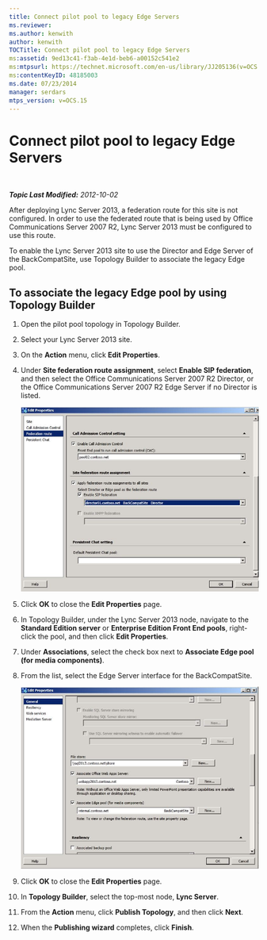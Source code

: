 ```yaml
---
title: Connect pilot pool to legacy Edge Servers
ms.reviewer: 
ms.author: kenwith
author: kenwith
TOCTitle: Connect pilot pool to legacy Edge Servers
ms:assetid: 9ed13c41-f3ab-4e1d-beb6-a00152c541e2
ms:mtpsurl: https://technet.microsoft.com/en-us/library/JJ205136(v=OCS.15)
ms:contentKeyID: 48185003
ms.date: 07/23/2014
manager: serdars
mtps_version: v=OCS.15
---
```


<div data-xmlns="http://www.w3.org/1999/xhtml">

<div class="topic" data-xmlns="http://www.w3.org/1999/xhtml" data-msxsl="urn:schemas-microsoft-com:xslt" data-cs="http://msdn.microsoft.com/en-us/">

<div data-asp="http://msdn2.microsoft.com/asp">

# Connect pilot pool to legacy Edge Servers

</div>

<div id="mainSection">

<div id="mainBody">

<span> </span>

_**Topic Last Modified:** 2012-10-02_

After deploying Lync Server 2013, a federation route for this site is not configured. In order to use the federated route that is being used by Office Communications Server 2007 R2, Lync Server 2013 must be configured to use this route.

To enable the Lync Server 2013 site to use the Director and Edge Server of the BackCompatSite, use Topology Builder to associate the legacy Edge pool.

<div>

## To associate the legacy Edge pool by using Topology Builder

1.  Open the pilot pool topology in Topology Builder.

2.  Select your Lync Server 2013 site.

3.  On the **Action** menu, click **Edit Properties**.

4.  Under **Site federation route assignment**, select **Enable SIP federation**, and then select the Office Communications Server 2007 R2 Director, or the Office Communications Server 2007 R2 Edge Server if no Director is listed.
    
    ![Edit Properties dialog, Federation route page](images/JJ205136.bc13014b-3578-4d9e-9ff7-bdd09130b676(OCS.15).jpg "Edit Properties dialog, Federation route page")  

5.  Click **OK** to close the **Edit Properties** page.

6.  In Topology Builder, under the Lync Server 2013 node, navigate to the **Standard Edition server** or **Enterprise Edition Front End pools**, right-click the pool, and then click **Edit Properties**.

7.  Under **Associations**, select the check box next to **Associate Edge pool (for media components)**.

8.  From the list, select the Edge Server interface for the BackCompatSite.
    
    ![Edit Properties dialog, General page](images/JJ205136.75045212-03ca-4b82-8337-5dacb487094f(OCS.15).jpg "Edit Properties dialog, General page")  

9.  Click **OK** to close the **Edit Properties** page.

10. In **Topology Builder**, select the top-most node, **Lync Server**.

11. From the **Action** menu, click **Publish Topology**, and then click **Next**.

12. When the **Publishing wizard** completes, click **Finish**.

</div>

</div>

<span> </span>

</div>

</div>

</div>

